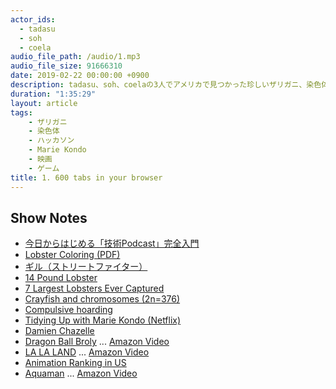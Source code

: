 ```yaml
---
actor_ids:
  - tadasu
  - soh
  - coela
audio_file_path: /audio/1.mp3
audio_file_size: 91666310
date: 2019-02-22 00:00:00 +0900
description: tadasu、soh、coelaの3人でアメリカで見つかった珍しいザリガニ、染色体数や生物個体のサイズ、ハッカソン、強迫的ホーディングと片付け、ドラゴンボール、la la landなどについて話しました。
duration: "1:35:29"
layout: article
tags:
    - ザリガニ
    - 染色体
    - ハッカソン
    - Marie Kondo
    - 映画
    - ゲーム
title: 1. 600 tabs in your browser 
---
```


## Show Notes
- [今日からはじめる「技術Podcast」完全入門](https://tatsu-zine.com/books/yatteiki-podcast)
- [Lobster Coloring (PDF)](https://umaine.edu/lobsterinstitute/wp-content/uploads/sites/435/2011/12/LobsterColorsWeb.pdf)
- [ギル（ストリートファイター）](https://game.capcom.com/cfn/sfv/column-129952)
- [14 Pound Lobster](https://www.huffingtonpost.jp/2016/10/18/14-pound-lobster_n_12549366.html)
- [7 Largest Lobsters Ever Captured](https://largest.org/animals/lobsters/)
- [Crayfish and chromosomes (2n=376)](https://ci.nii.ac.jp/naid/110003352729/)
- [Compulsive hoarding](https://ja.wikipedia.org/wiki/%E5%BC%B7%E8%BF%AB%E7%9A%84%E3%83%9B%E3%83%BC%E3%83%87%E3%82%A3%E3%83%B3%E3%82%B0)
- [Tidying Up with Marie Kondo (Netflix)](https://www.netflix.com/jp/title/80209379)
- [Damien Chazelle](https://ja.wikipedia.org/wiki/%E3%83%87%E3%82%A4%E3%83%9F%E3%82%A2%E3%83%B3%E3%83%BB%E3%83%81%E3%83%A3%E3%82%BC%E3%83%AB)
- [Dragon Ball Broly](https://www.boxofficemojo.com/movies/?page=main&id=dragonballzbroly.htm) ... [Amazon Video](https://www.amazon.co.jp/dp/B07R3J1BDT/?tag=researchatf04-22)
- [LA LA LAND](https://gaga.ne.jp/lalaland/) ... [Amazon Video](https://www.amazon.co.jp/dp/B0714LYZ3G/?tag=researchatf04-22)
- [Animation Ranking in US](https://www.boxofficemojo.com/genres/chart/?id=anime.htm)
- [Aquaman](http://wwws.warnerbros.co.jp/aquaman/) ... [Amazon Video](https://www.amazon.co.jp/dp/B07R3GKJT6/?tag=researchatf04-22)
